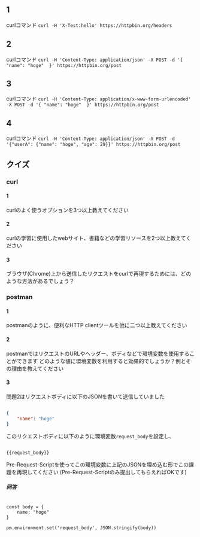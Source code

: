 ## 1

curlコマンド
`curl -H 'X-Test:hello' https://httpbin.org/headers`

## 2

curlコマンド
`curl -H 'Content-Type: application/json' -X POST -d '{ "name": "hoge"  }' https://httpbin.org/post`

## 3

curlコマンド
`curl -H 'Content-Type: application/x-www-form-urlencoded' -X POST -d '{ "name": "hoge"  }' https://httpbin.org/post`

## 4

curlコマンド
`curl -H 'Content-Type: application/json' -X POST -d '{"userA": {"name": "hoge", "age": 29}}' https://httpbin.org/post`

## クイズ

### curl

#### 1
curlのよく使うオプションを3つ以上教えてください

#### 2
curlの学習に使用したwebサイト、書籍などの学習リソースを2つ以上教えてください

#### 3
ブラウザ(Chrome)上から送信したリクエストをcurlで再現するためには、どのような方法があるでしょう？

### postman

#### 1
postmanのように、便利なHTTP clientツールを他に二つ以上教えてください

#### 2
postmanではリクエストのURLやヘッダー、ボディなどで環境変数を使用することができます
どのような値に環境変数を利用すると効果的でしょうか？例とその理由を教えてください

#### 3
問題2はリクエストボディに以下のJSONを書いて送信していました

```JSON

{
    "name": "hoge"
}

```

このリクエストボディに以下のように環境変数`request_body`を設定し、

```

{{request_body}}

```

Pre-Request-Scriptを使ってこの環境変数に上記のJSONを埋め込む形でこの課題を再現してください
(Pre-Request-Scriptのみ提出してもらえればOKです)

##### 回答

```JS

const body = {
    name: "hoge"
}

pm.environment.set('request_body', JSON.stringify(body))

```

